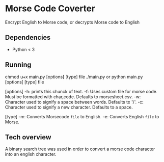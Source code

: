 # Morse Code Coverter
Encrypt English to Morse code, or decrypts Morse code to English

## Dependencies
* Python < 3

## Running
chmod u+x main.py [options] [type] file
./main.py
or
python main.py [options] [type] file

[options]
-h: prints this chunck of text.
-f: Uses custom file for morse code. Must be formatted with char,code. Defaults to morsesheet.csv.
-w: Character used to signify a space between words. Defaults to '/'.
-c: Character used to signify a new character. Defaults to a space.

[type]
-m: Converts Morsecode `file` to English.
-e: Converts English `file` to Morse.

## Tech overview
A binary search tree was used in order to convert a morse code character into an english character.